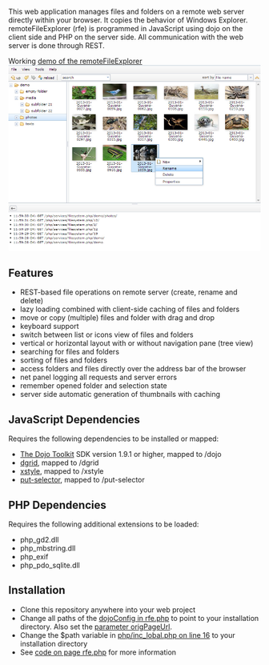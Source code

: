 This web application manages files and folders on a remote web server directly within your browser. It copies the behavior of Windows Explorer.
remoteFileExplorer (rfe) is programmed in JavaScript using dojo on the client side and PHP on the server side.
All communication with the web server is done through REST.

Working [demo of the remoteFileExplorer](http://www.speich.net/projects/programming/remoteFileExplorer.php/demo/photos)
![Screenshot](js/resources/images/screenshot.jpg "Screenshot of remoteFileExplorer")

## Features
* REST-based file operations on remote server (create, rename and delete)
* lazy loading combined with client-side caching of files and folders
* move or copy (multiple) files and folder with drag and drop
* keyboard support
* switch between list or icons view of files and folders
* vertical or horizontal layout with or without navigation pane (tree view)
* searching for files and folders
* sorting of files and folders
* access folders and files directly over the address bar of the browser
* net panel logging all requests and server errors
* remember opened folder and selection state
* server side automatic generation of thumbnails with caching

## JavaScript Dependencies
Requires the following dependencies to be installed or mapped:
* [The Dojo Toolkit](http://dojotoolkit.org) SDK version 1.9.1 or higher, mapped to /dojo
* [dgrid](https://github.com/SitePen/dgrid), mapped to /dgrid
* [xstyle](https://github.com/kriszyp/xstyle), mapped to /xstyle
* [put-selector](https://github.com/kriszyp/put-selector), mapped to /put-selector

## PHP Dependencies
Requires the following additional extensions to be loaded:
* php_gd2.dll
* php_mbstring.dll
* php_exif
* php_pdo_sqlite.dll

## Installation
* Clone this repository anywhere into your web project
* Change all paths of the [dojoConfig in rfe.php](rfe.php#L16)
to point to your installation directory. Also set the [parameter origPageUrl](rfe.php#L40).
* Change the $path variable in [php/inc_lobal.php on line 16](php/inc_global.php#L16) to your installation directory
* See [code on page rfe.php](rfe.php) for more information